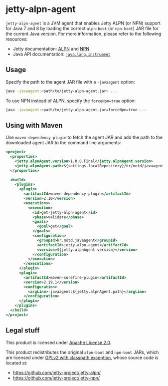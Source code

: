 # jetty-alpn-agent

`jetty-alpn-agent` is a JVM agent that enables Jetty ALPN (or NPN) support for Java 7 and 8 by loading the correct `alpn-boot` (or `npn-boot`) JAR file for the current Java version. For more information, please refer to the following resources:

- Jetty documentation: [ALPN](http://www.eclipse.org/jetty/documentation/9.3.0.v20150612/alpn-chapter.html) and [NPN](http://www.eclipse.org/jetty/documentation/9.2.10.v20150310/npn-chapter.html)
- Java API documentation: [`java.lang.instrument`](https://docs.oracle.com/javase/8/docs/api/java/lang/instrument/package-summary.html)

## Usage

Specify the path to the agent JAR file with a `-javaagent` option:

```bash
java -javaagent:<path/to/jetty-alpn-agent.jar> ...
```

To use NPN instead of ALPN, specify the `forceNpn=true` option:

```bash
java -javaagent:<path/to/jetty-alpn-agent.jar=forceNpn=true ...
```

## Using with Maven

Use `maven-dependency-plugin` to fetch the agent JAR and add the path to the downloaded agent JAR to the command line arguments:

```xml
<project>
  <properties>
    <jetty.alpnAgent.version>1.0.0.Final</jetty.alpnAgent.version>
    <jetty.alpnAgent.path>${settings.localRepository}/kr/motd/javaagent/jetty-alpn-agent/${jetty.alpnAgent.version}/jetty-alpn-agent-${jetty.alpnAgent.version}.jar</jetty.alpnAgent.path>
  </properties>
  
  <build>
    <plugins>
      <plugin>
        <artifactId>maven-dependency-plugin</artifactId>
        <version>2.10</version>
        <executions>
          <execution>
            <id>get-jetty-alpn-agent</id>
            <phase>validate</phase>
            <goals>
              <goal>get</goal>
            </goals>
            <configuration>
              <groupId>kr.motd.javaagent</groupId>
              <artifactId>jetty-alpn-agent</artifactId>
              <version>${jetty.alpnAgent.version}</version>
            </configuration>
          </execution>
        </executions>
      </plugin>
      <plugin>
        <artifactId>maven-surefire-plugin</artifactId>
        <version>2.19.1</version>
        <configuration>
          <argLine>-javaagent:${jetty.alpnAgent.path}</argLine>
        </configuration>
      </plugin>
    </plugins>
  </build>
</project>
```

## Legal stuff

This product is licensed under [Apache License 2.0](http://www.apache.org/licenses/LICENSE-2.0).

This product redistributes the original `alpn-boot` and `npn-boot` JARs, which are licensed under [GPLv2 with classpath exception](http://openjdk.java.net/legal/gplv2+ce.html), whose source code is located at:

- https://github.com/jetty-project/jetty-alpn/
- https://github.com/jetty-project/jetty-npn/
